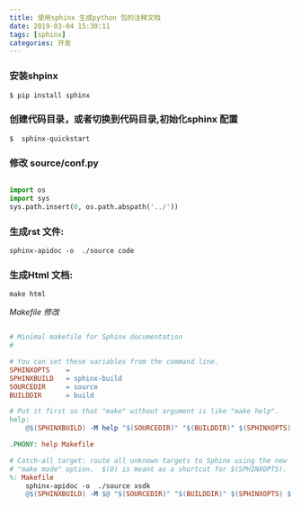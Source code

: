 ```yaml
---
title: 使用sphinx 生成python 包的注释文档 
date: 2019-03-04 15:30:11
tags: [sphinx]
categories: 开发
---
```


### 安装shpinx 

```shell
$ pip install sphinx
```

### 创建代码目录，或者切换到代码目录,初始化sphinx 配置

```shell
$  sphinx-quickstart 
```

### 修改 source/conf.py

```python

import os
import sys
sys.path.insert(0, os.path.abspath('../'))

```

### 生成rst 文件:

```shell
sphinx-apidoc -o  ./source code 
```

### 生成Html 文档:

```shell
make html
```


*Makefile 修改*

```makefile

# Minimal makefile for Sphinx documentation
#

# You can set these variables from the command line.
SPHINXOPTS    =
SPHINXBUILD   = sphinx-build
SOURCEDIR     = source
BUILDDIR      = build

# Put it first so that "make" without argument is like "make help".
help:
	@$(SPHINXBUILD) -M help "$(SOURCEDIR)" "$(BUILDDIR)" $(SPHINXOPTS) $(O)

.PHONY: help Makefile

# Catch-all target: route all unknown targets to Sphinx using the new
# "make mode" option.  $(O) is meant as a shortcut for $(SPHINXOPTS).
%: Makefile
	sphinx-apidoc -o  ./source xsdk
	@$(SPHINXBUILD) -M $@ "$(SOURCEDIR)" "$(BUILDDIR)" $(SPHINXOPTS) $(O)

```
